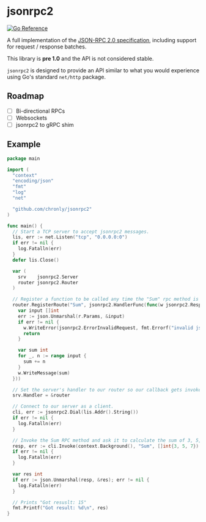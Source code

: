# jsonrpc2
[![Go Reference](https://pkg.go.dev/badge/github.com/chronly/jsonrpc2.svg)](https://pkg.go.dev/github.com/chronly/jsonrpc2)

A full implementation of the [JSON-RPC 2.0
specification](https://www.jsonrpc.org/specification), including support for
request / response batches.

This library is **pre 1.0** and the API is not considered stable.

`jsonrpc2` is designed to provide an API similar to what you would experience
using Go's standard `net/http` package.

## Roadmap

- [ ] Bi-directional RPCs
- [ ] Websockets
- [ ] jsonrpc2 to gRPC shim

## Example

```go
package main

import (
  "context"
  "encoding/json"
  "fmt"
  "log"
  "net"

  "github.com/chronly/jsonrpc2"
)

func main() {
  // Start a TCP server to accept jsonrpc2 messages.
  lis, err := net.Listen("tcp", "0.0.0.0:0")
  if err != nil {
    log.Fatalln(err)
  }
  defer lis.Close()

  var (
    srv    jsonrpc2.Server
    router jsonrpc2.Router
  )

  // Register a function to be called any time the "Sum" rpc method is invoked.
  router.RegisterRoute("Sum", jsonrpc2.HandlerFunc(func(w jsonrpc2.ResponseWriter, r *jsonrpc2.Request) {
    var input []int
    err := json.Unmarshal(r.Params, &input)
    if err != nil {
      w.WriteError(jsonrpc2.ErrorInvalidRequest, fmt.Errorf("invalid json: %w", err))
      return
    }

    var sum int
    for _, n := range input {
      sum += n
    }
    w.WriteMessage(sum)
  }))

  // Set the server's handler to our router so our callback gets invoked.
  srv.Handler = &router

  // Connect to our server as a client.
  cli, err := jsonrpc2.Dial(lis.Addr().String())
  if err != nil {
    log.Fatalln(err)
  }

  // Invoke the Sum RPC method and ask it to calculate the sum of 3, 5, and 7.
  resp, err := cli.Invoke(context.Background(), "Sum", []int{3, 5, 7})
  if err != nil {
    log.Fatalln(err)
  }

  var res int
  if err := json.Unmarshal(resp, &res); err != nil {
    log.Fatalln(err)
  }

  // Prints "Got resuslt: 15"
  fmt.Printf("Got result: %d\n", res)
}
```


